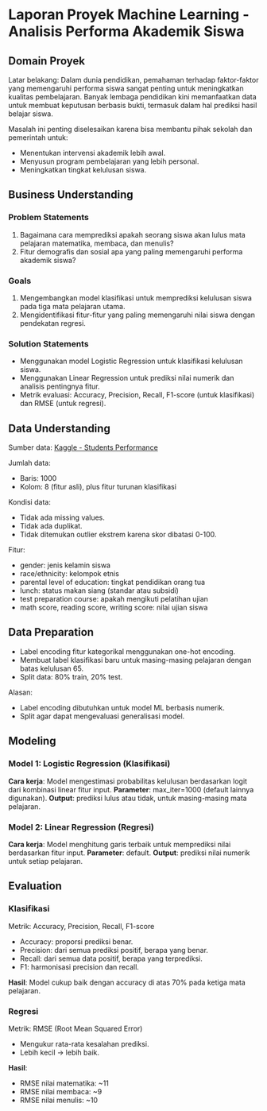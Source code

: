 # Laporan Proyek Machine Learning - Analisis Performa Akademik Siswa

## Domain Proyek

Latar belakang:
Dalam dunia pendidikan, pemahaman terhadap faktor-faktor yang memengaruhi performa siswa sangat penting untuk meningkatkan kualitas pembelajaran. Banyak lembaga pendidikan kini memanfaatkan data untuk membuat keputusan berbasis bukti, termasuk dalam hal prediksi hasil belajar siswa.

Masalah ini penting diselesaikan karena bisa membantu pihak sekolah dan pemerintah untuk:
- Menentukan intervensi akademik lebih awal.
- Menyusun program pembelajaran yang lebih personal.
- Meningkatkan tingkat kelulusan siswa.

## Business Understanding

### Problem Statements
1. Bagaimana cara memprediksi apakah seorang siswa akan lulus mata pelajaran matematika, membaca, dan menulis?
2. Fitur demografis dan sosial apa yang paling memengaruhi performa akademik siswa?

### Goals
1. Mengembangkan model klasifikasi untuk memprediksi kelulusan siswa pada tiga mata pelajaran utama.
2. Mengidentifikasi fitur-fitur yang paling memengaruhi nilai siswa dengan pendekatan regresi.

### Solution Statements
- Menggunakan model Logistic Regression untuk klasifikasi kelulusan siswa.
- Menggunakan Linear Regression untuk prediksi nilai numerik dan analisis pentingnya fitur.
- Metrik evaluasi: Accuracy, Precision, Recall, F1-score (untuk klasifikasi) dan RMSE (untuk regresi).

## Data Understanding

Sumber data: [Kaggle - Students Performance](https://www.kaggle.com/datasets/spscientist/students-performance-in-exams)

Jumlah data:
- Baris: 1000
- Kolom: 8 (fitur asli), plus fitur turunan klasifikasi

Kondisi data:
- Tidak ada missing values.
- Tidak ada duplikat.
- Tidak ditemukan outlier ekstrem karena skor dibatasi 0-100.

Fitur:
- gender: jenis kelamin siswa
- race/ethnicity: kelompok etnis
- parental level of education: tingkat pendidikan orang tua
- lunch: status makan siang (standar atau subsidi)
- test preparation course: apakah mengikuti pelatihan ujian
- math score, reading score, writing score: nilai ujian siswa

## Data Preparation

- Label encoding fitur kategorikal menggunakan one-hot encoding.
- Membuat label klasifikasi baru untuk masing-masing pelajaran dengan batas kelulusan 65.
- Split data: 80% train, 20% test.

Alasan:
- Label encoding dibutuhkan untuk model ML berbasis numerik.
- Split agar dapat mengevaluasi generalisasi model.

## Modeling

### Model 1: Logistic Regression (Klasifikasi)
**Cara kerja**: Model mengestimasi probabilitas kelulusan berdasarkan logit dari kombinasi linear fitur input.
**Parameter**: max_iter=1000 (default lainnya digunakan).
**Output**: prediksi lulus atau tidak, untuk masing-masing mata pelajaran.

### Model 2: Linear Regression (Regresi)
**Cara kerja**: Model menghitung garis terbaik untuk memprediksi nilai berdasarkan fitur input.
**Parameter**: default.
**Output**: prediksi nilai numerik untuk setiap pelajaran.

## Evaluation

### Klasifikasi
Metrik: Accuracy, Precision, Recall, F1-score

- Accuracy: proporsi prediksi benar.
- Precision: dari semua prediksi positif, berapa yang benar.
- Recall: dari semua data positif, berapa yang terprediksi.
- F1: harmonisasi precision dan recall.

**Hasil**:
Model cukup baik dengan accuracy di atas 70% pada ketiga mata pelajaran.

### Regresi
Metrik: RMSE (Root Mean Squared Error)

- Mengukur rata-rata kesalahan prediksi.
- Lebih kecil → lebih baik.

**Hasil**:
- RMSE nilai matematika: ~11
- RMSE nilai membaca: ~9
- RMSE nilai menulis: ~10
